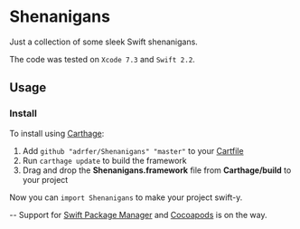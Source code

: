 # Shenanigans
Just a collection of some sleek Swift shenanigans.

The code was tested on `Xcode 7.3` and `Swift 2.2`.

## Usage

### Install

To install using [Carthage](https://github.com/Carthage/Carthage):

1. Add `github "adrfer/Shenanigans" "master"` to your [Cartfile](https://github.com/Carthage/Carthage/blob/master/Documentation/Artifacts.md#cartfile)
2. Run `carthage update` to build the framework
3. Drag and drop the **Shenanigans.framework** file from **Carthage/build** to your project

Now you can `import Shenanigans` to make your project swift-y.

--
Support for [Swift Package Manager](https://github.com/apple/swift-package-manager) and [Cocoapods](https://github.com/CocoaPods/CocoaPods) is on the way.
